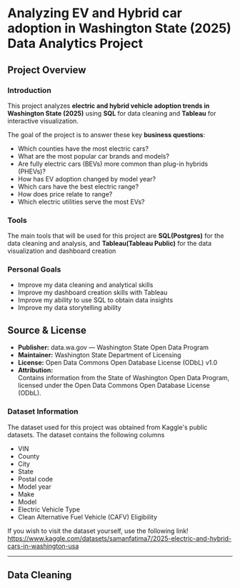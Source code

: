 # Analyzing EV and Hybrid car adoption in Washington State (2025) Data Analytics Project

## Project Overview

### Introduction
This project analyzes **electric and hybrid vehicle adoption trends in Washington State (2025)** using **SQL** for data cleaning and **Tableau** for interactive visualization.  

The goal of the project is to answer these key **business questions**:
- Which counties have the most electric cars?
- What are the most popular car brands and models?
- Are fully electric cars (BEVs) more common than plug-in hybrids (PHEVs)?
- How has EV adoption changed by model year?
- Which cars have the best electric range?
- How does price relate to range?
- Which electric utilities serve the most EVs?

### Tools
The main tools that will be used for this project are **SQL(Postgres)** for the data cleaning and analysis, and **Tableau(Tableau Public)** for the data visualization and dashboard creation

### Personal Goals
- Improve my data cleaning and analytical skills
- Improve my dashboard creation skills with Tableau
- Improve my ability to use SQL to obtain data insights
- Improve my data storytelling ability

## Source & License
- **Publisher:** data.wa.gov — Washington State Open Data Program
- **Maintainer:** Washington State Department of Licensing
- **License:** Open Data Commons Open Database License (ODbL) v1.0
- **Attribution:**  
  Contains information from the State of Washington Open Data Program, licensed under the Open Data Commons Open Database License (ODbL).

### Dataset Information
The dataset used for this project was obtained from Kaggle's public datasets.
The dataset contains the following columns
- VIN
- County
- City
- State
- Postal code
- Model year
- Make
- Model
- Electric Vehicle Type
- Clean Alternative Fuel Vehicle (CAFV) Eligibility
  
If you wish to visit the dataset yourself, use the following link!
https://www.kaggle.com/datasets/samanfatima7/2025-electric-and-hybrid-cars-in-washington-usa

---

## Data Cleaning
